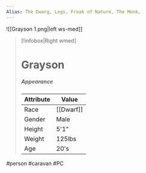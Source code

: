 ```yaml
---
Alias: The Dwarg, Legs, Freak of Nature, The Monk,
---
```

![[Grayson 1.png|left ws-med]]

> [!infobox|Right wmed]
> # Grayson
> ##### Appearance
> | Attribute |  Value
> | ---- | ---- |
> | Race | [[Dwarf]] |
> | Gender | Male |
> | Height | 5'1" |
> | Weight | 125lbs |
> | Age | 20's |


#person #caravan #PC